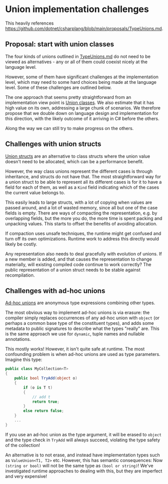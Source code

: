 # Union implementation challenges

This heavily references https://github.com/dotnet/csharplang/blob/main/proposals/TypeUnions.md.

## Proposal: start with union classes

The four kinds of unions outlined in [TypeUnions.md](https://github.com/dotnet/csharplang/blob/main/proposals/TypeUnions.md) do not need to be viewed as alternatives - any or all of them could coexist nicely at the language level.

However, some of them have significant challenges at the implementation level, which may need to some hard choices being made at the language level. Some of these challenges are outlined below. 

The one approach that seems pretty straightforward from an implementation view point is [Union classes](https://github.com/dotnet/csharplang/blob/main/proposals/TypeUnions.md#standard---union-classes). We also estimate that it has high value on its own, addressing a large chunk of scenarios. We therefore propose that we double down on language design and implementation for this direction, with the likely outcome of it arriving in C# before the others.

Along the way we can still try to make progress on the others.

## Challenges with union structs

[Union structs](https://github.com/dotnet/csharplang/blob/main/proposals/TypeUnions.md#specialized---union-structs) are an alternative to class structs where the union value doesn't need to be allocated, which can be a performance benefit.

However, the way class unions represent the different cases is through inheritance, and structs do not have that. The most straightforward way for a union struct to be able to represent all its different cases is for it to have a field for each of them, as well as a `Kind` field indicating which of the cases the current value belongs to.

This easily leads to large structs, with a lot of copying when values are passed around, and a lot of wasted memory, since all but one of the case fields is empty. There are ways of compacting the representation, e.g. by overlapping fields, but the more you do, the more time is spent packing and unpacking values. This starts to offset the benefits of avoiding allocation.

If compaction uses unsafe techniques, the runtime might get confused and turn off its own optimizations. Runtime work to address this directly would likely be costly.

Any representation also needs to deal gracefully with evolution of unions. If a new member is added, and that causes the representation to change materially, will existing compiled code continue to work correctly? The public representation of a union struct needs to be stable against recompilation.

## Challenges with ad-hoc unions

[Ad-hoc unions](https://github.com/dotnet/csharplang/blob/main/proposals/TypeUnions.md#ad-hoc---ad-hoc-unions) are anonymous type expressions combining other types.

The most obvious way to implement ad-hoc unions is via erasure: the compiler simply replaces occurrences of any ad-hoc union with `object` (or perhaps a common base type of the constituent types), and adds some metadata to public signatures to describe what the types "really" are. This is the same approach we use for `dynamic`, tuple names and nullable annotations.

This mostly works! However, it isn't quite safe at runtime. The most confounding problem is when ad-hoc unions are used as type parameters. Imagine this type:

``` c#
public class MyCollection<T>
{
    public bool TryAdd(object o)
    {
        if (o is T t)
        {
            // add t
            return true;
        }
        else return false;
    }
    ...
}
```

If you use an ad-hoc union as the type argument, it will be erased to `object` and the type check in `TryAdd` will always succeed, violating the type safety of the collection!

An alternative is to not erase, and instead have implementation types such as `ValueUnion<T1, T2>` etc. However, this has semantic consequences: Now `(string or bool)` will not be the same type as `(bool or string)`! We've investigated runtime approaches to dealing with this, but they are imperfect and very expensive!
